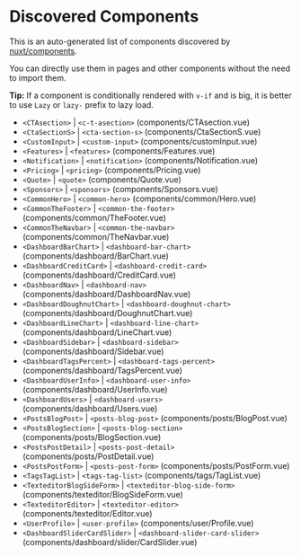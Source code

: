 # Discovered Components

This is an auto-generated list of components discovered by [nuxt/components](https://github.com/nuxt/components).

You can directly use them in pages and other components without the need to import them.

**Tip:** If a component is conditionally rendered with `v-if` and is big, it is better to use `Lazy` or `lazy-` prefix to lazy load.

- `<CTAsection>` | `<c-t-asection>` (components/CTAsection.vue)
- `<CtaSectionS>` | `<cta-section-s>` (components/CtaSectionS.vue)
- `<CustomInput>` | `<custom-input>` (components/customInput.vue)
- `<Features>` | `<features>` (components/Features.vue)
- `<Notification>` | `<notification>` (components/Notification.vue)
- `<Pricing>` | `<pricing>` (components/Pricing.vue)
- `<Quote>` | `<quote>` (components/Quote.vue)
- `<Sponsors>` | `<sponsors>` (components/Sponsors.vue)
- `<CommonHero>` | `<common-hero>` (components/common/Hero.vue)
- `<CommonTheFooter>` | `<common-the-footer>` (components/common/TheFooter.vue)
- `<CommonTheNavbar>` | `<common-the-navbar>` (components/common/TheNavbar.vue)
- `<DashboardBarChart>` | `<dashboard-bar-chart>` (components/dashboard/BarChart.vue)
- `<DashboardCreditCard>` | `<dashboard-credit-card>` (components/dashboard/CreditCard.vue)
- `<DashboardNav>` | `<dashboard-nav>` (components/dashboard/DashboardNav.vue)
- `<DashboardDoughnutChart>` | `<dashboard-doughnut-chart>` (components/dashboard/DoughnutChart.vue)
- `<DashboardLineChart>` | `<dashboard-line-chart>` (components/dashboard/LineChart.vue)
- `<DashboardSidebar>` | `<dashboard-sidebar>` (components/dashboard/Sidebar.vue)
- `<DashboardTagsPercent>` | `<dashboard-tags-percent>` (components/dashboard/TagsPercent.vue)
- `<DashboardUserInfo>` | `<dashboard-user-info>` (components/dashboard/UserInfo.vue)
- `<DashboardUsers>` | `<dashboard-users>` (components/dashboard/Users.vue)
- `<PostsBlogPost>` | `<posts-blog-post>` (components/posts/BlogPost.vue)
- `<PostsBlogSection>` | `<posts-blog-section>` (components/posts/BlogSection.vue)
- `<PostsPostDetail>` | `<posts-post-detail>` (components/posts/PostDetail.vue)
- `<PostsPostForm>` | `<posts-post-form>` (components/posts/PostForm.vue)
- `<TagsTagList>` | `<tags-tag-list>` (components/tags/TagList.vue)
- `<TexteditorBlogSideForm>` | `<texteditor-blog-side-form>` (components/texteditor/BlogSideForm.vue)
- `<TexteditorEditor>` | `<texteditor-editor>` (components/texteditor/Editor.vue)
- `<UserProfile>` | `<user-profile>` (components/user/Profile.vue)
- `<DashboardSliderCardSlider>` | `<dashboard-slider-card-slider>` (components/dashboard/slider/CardSlider.vue)
